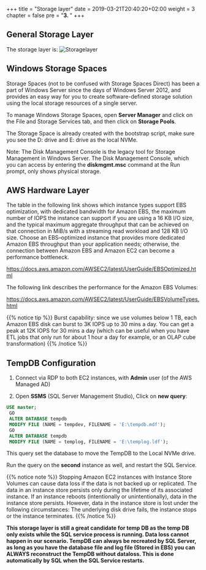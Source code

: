+++
title = "Storage layer"
date = 2019-03-21T20:40:20+02:00
weight = 3
chapter = false
pre = "<b>3. </b>"
+++

## General Storage Layer

The storage layer is:
![Storagelayer](/images/screenshots/Architecture/mssql-draw-workshop-Page-2.png?classes=border,shadow)

## Windows Storage Spaces

Storage Spaces (not to be confused with Storage Spaces Direct) has been a part of Windows Server since the days of Windows Server 2012, and provides an easy way for you to create software-defined storage solution using the local storage resources of a single server.

To manage Windows Storage Spaces, open **Server Manager** and click on the File and Storage Services tab, and then click on **Storage Pools**.

The Storage Space is already created with the bootstrap script, make sure you see the D: drive and E: drive as the local NVMe.

Note:
The Disk Management Console is the legacy tool for Storage Management in Windows Server. The Disk Management Console, which you can access by entering the **diskmgmt.msc** command at the Run prompt, only shows physical storage.

## AWS Hardware Layer

The table in the following link shows which instance types support EBS optimization, with dedicated bandwidth for Amazon EBS, the maximum number of IOPS the instance can support if you are using a 16 KB I/O size, and the typical maximum aggregate throughput that can be achieved on that connection in MiB/s with a streaming read workload and 128 KB I/O size. Choose an EBS–optimized instance that provides more dedicated Amazon EBS throughput than your application needs; otherwise, the connection between Amazon EBS and Amazon EC2 can become a performance bottleneck.

https://docs.aws.amazon.com/AWSEC2/latest/UserGuide/EBSOptimized.html

The following link describes the performance for the Amazon EBS Volumes:

https://docs.aws.amazon.com/AWSEC2/latest/UserGuide/EBSVolumeTypes.html

{{% notice tip %}}
Burst capability: since we use volumes below 1 TB, each Amazon EBS disk can burst to 3K IOPS up to 30 mins a day. You can get a peak at 12K IOPS for 30 mins a day (which can be useful when you have ETL jobs that only run for about 1 hour a day for example, or an OLAP cube transformation)
{{% /notice %}}


## TempDB Configuration

1. Connect via RDP to both EC2 instances, with **Admin** user (of the AWS Managed AD)

1. Open **SSMS** (SQL Server Management Studio), Click on **new query**:

```sql
USE master;
 GO
 ALTER DATABASE tempdb
 MODIFY FILE (NAME = tempdev, FILENAME = 'E:\tempdb.mdf');
 GO
 ALTER DATABASE tempdb
 MODIFY FILE (NAME = templog, FILENAME = 'E:\templog.ldf');
 ```

 This query set the database to move the TempDB to the Local NVMe drive.

 Run the query on the **second** instance as well, and restart the SQL Service.


{{% notice note %}}
Stopping Amazon EC2 instances with Instance Store Volumes can cause data loss if the data is not backed up or replicated. The data in an instance store persists only during the lifetime of its associated instance. If an instance reboots (intentionally or unintentionally), data in the instance store persists. However, data in the instance store is lost under the following circumstances: The underlying disk drive fails, the instance stops or the instance terminates.
{{% /notice %}}

**This storage layer is still a great candidate for temp DB as the temp DB only exists while the SQL service process is running. Data loss cannot happen in our scenario. TempDB can always be recreated by SQL Server, as long as you have the database file and log file (Stored in EBS) you can ALWAYS reconstruct the TempDB without dataloss. This is done automatically by SQL when the SQL Service restarts.**
